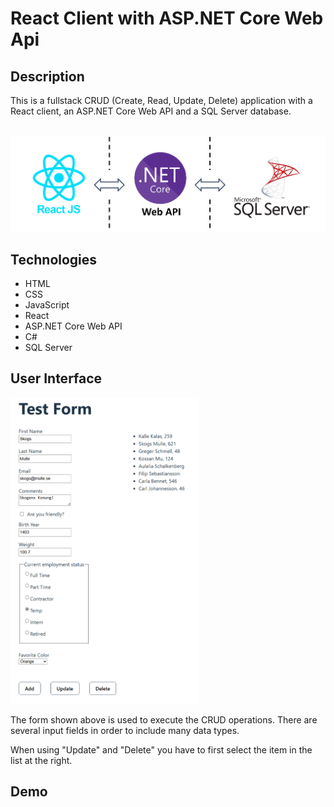 # React Client with ASP.NET Core Web Api

## Description
This is a fullstack CRUD (Create, Read, Update, Delete) application with a React client, an ASP.NET Core Web API and a SQL Server database.

<br/>
<img src="./Fullstack CRUD.png" alt="Overview design of this app." width="600px"/>

## Technologies
- HTML
- CSS
- JavaScript
- React
- ASP.NET Core Web API
- C#
- SQL Server

## User Interface
<kbd><img src="./Form.png" alt="Simple user interface." width="300px"/></kbd>

The form shown above is used to execute the CRUD operations. There are several input fields in order to include many data types. 

When using "Update" and "Delete" you have to first select the item in the list at the right.
## Demo
